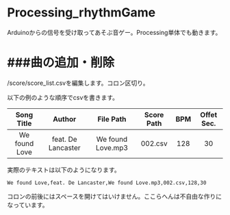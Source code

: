 Processing_rhythmGame
=====================

Arduinoからの信号を受け取ってあそぶ音ゲー。Processing単体でも動きます。

###曲の追加・削除
=====================
/score/score_list.csvを編集します。コロン区切り。

以下の例のような順序でcsvを書きます。

Song Title | Author | File Path | Score Path | BPM | Offet Sec.
:------------: | :-------------: | :------------: | :------------: | :------------: | :------------:
We found Love | feat. De Lancaster  | We found Love.mp3 | 002.csv | 128 | 30

実際のテキストは以下のようになります。

`We found Love,feat. De Lancaster,We found Love.mp3,002.csv,128,30`

コロンの前後にはスペースを開けてはいけません。ここらへんは不自由な作りになっています。

